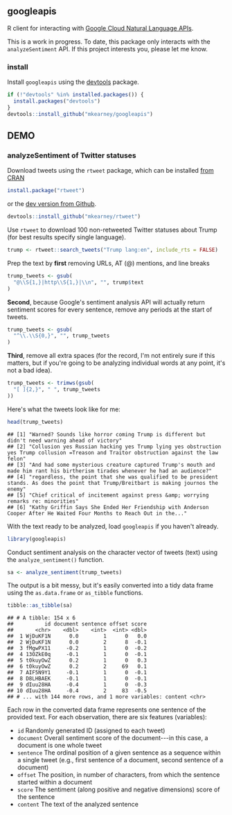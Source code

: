 
googleapis
----------

R client for interacting with [Google Cloud Natural Language APIs](https://cloud.google.com/natural-language/docs/basics).

This is a work in progress. To date, this package only interacts with the `analyzeSentiment` API. If this project interests you, please let me know.

### install

Install `googleapis` using the [devtools](https://github.com/hadley/devtools) package.

``` r
if (!"devtools" %in% installed.packages()) {
  install.packages("devtools")
}
devtools::install_github("mkearney/googleapis")
```

DEMO
----

### analyzeSentiment of Twitter statuses

Download tweets using the `rtweet` package, which can be installed [from CRAN](https://cran.r-project.org/package=rtweet)

``` r
install.package("rtweet")
```

or the [dev version from Github](https://github.com/mkearney/rtweet).

``` r
devtools::install_github("mkearney/rtweet")
```

Use `rtweet` to download 100 non-retweeted Twitter statuses about Trump (for best results specify single language).

``` r
trump <- rtweet::search_tweets("Trump lang:en", include_rts = FALSE)
```

Prep the text by **first** removing URLs, AT (@) mentions, and line breaks

``` r
trump_tweets <- gsub(
  "@\\S{1,}|http\\S{1,}|\\n", "", trump$text
)
```

**Second**, because Google's sentiment analysis API will actually return sentiment scores for every sentence, remove any periods at the start of tweets.

``` r
trump_tweets <- gsub(
  "^\\.\\S{0,}", "", trump_tweets
)
```

**Third**, remove all extra spaces (for the record, I'm not entirely sure if this matters, but if you're going to be analyzing individual words at any point, it's not a bad idea).

``` r
trump_tweets <- trimws(gsub(
  "[ ]{2,}", " ", trump_tweets
))
```

Here's what the tweets look like for me:

``` r
head(trump_tweets)
```

    ## [1] "Warned? Sounds like horror coming Trump is different but didn't need warning ahead of victory"                                           
    ## [2] "Collusion yes Russian hacking yes Trump lying yes obstruction yes Trump collusion =Treason and Traitor obstruction against the law felon"
    ## [3] "And had some mysterious creature captured Trump's mouth and made him rant his birtherism tirades whenever he had an audience?"           
    ## [4] "regardless, the point that she was qualified to be president stands. As does the point that Trump/Breitbart is making journos the enemy" 
    ## [5] "Chief critical of incitement against press &amp; worrying remarks re: minorities"                                                        
    ## [6] "Kathy Griffin Says She Ended Her Friendship with Anderson Cooper After He Waited Four Months to Reach Out in the..."

With the text ready to be analyzed, load `googleapis` if you haven't already.

``` r
library(googleapis)
```

Conduct sentiment analysis on the character vector of tweets (text) using the `analyze_sentiment()` function.

``` r
sa <- analyze_sentiment(trump_tweets)
```

The output is a bit messy, but it's easily converted into a tidy data frame using the `as.data.frame` or `as_tibble` functions.

``` r
tibble::as_tibble(sa)
```

    ## # A tibble: 154 x 6
    ##          id document sentence offset score
    ##       <chr>    <dbl>    <int>  <int> <dbl>
    ##  1 WjDuKF1N      0.0        1      0   0.0
    ##  2 WjDuKF1N      0.0        2      8  -0.1
    ##  3 fMgwPX11     -0.2        1      0  -0.2
    ##  4 13OZkE0q     -0.1        1      0  -0.1
    ##  5 t0kuyOwZ      0.2        1      0   0.3
    ##  6 t0kuyOwZ      0.2        2     69   0.1
    ##  7 AIF5N9Y1     -0.1        1      0  -0.1
    ##  8 D8LHBAEK     -0.1        1      0  -0.1
    ##  9 dIuu28HA     -0.4        1      0  -0.3
    ## 10 dIuu28HA     -0.4        2     83  -0.5
    ## # ... with 144 more rows, and 1 more variables: content <chr>

Each row in the converted data frame represents one sentence of the provided text. For each observation, there are six features (variables):

-   `id` Randomly generated ID (assigned to each tweet)
-   `document` Overall sentiment score of the document---in this case, a document is one whole tweet
-   `sentence` The ordinal position of a given sentence as a sequence within a single tweet (e.g., first sentence of a document, second sentence of a document)
-   `offset` The position, in number of characters, from which the sentence started within a document
-   `score` The sentiment (along positive and negative dimensions) score of the sentence
-   `content` The text of the analyzed sentence
